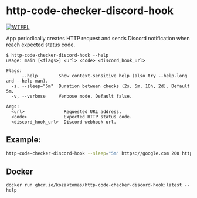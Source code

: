 # http-code-checker-discord-hook

[![WTFPL](http://www.wtfpl.net/wp-content/uploads/2012/12/wtfpl-badge-4.png)](http://www.wtfpl.net/)

App periodically creates HTTP request and sends Discord notification when reach expected status code.

```
$ http-code-checker-discord-hook --help
usage: main [<flags>] <url> <code> <discord_hook_url>

Flags:
      --help        Show context-sensitive help (also try --help-long and --help-man).
  -s, --sleep="5m"  Duration between checks (2s, 5m, 10h, 2d). Default 5m.
  -v, --verbose     Verbose mode. Default false.

Args:
  <url>               Requested URL address.
  <code>              Expected HTTP status code.
  <discord_hook_url>  Discord webhook url.
```

## Example:

```bash
http-code-checker-discord-hook --sleep="5m" https://google.com 200 https://discord.com/api/webhooks/xyz/xyz
```

## Docker
```
docker run ghcr.io/kozaktomas/http-code-checker-discord-hook:latest --help
```
